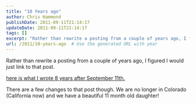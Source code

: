 ```yaml
---
title: "10 Years ago"
author: Chris Hammond
publishDate: 2011-09-11T21:14:17
updateDate: 2011-09-11T21:14:17
tags: []
excerpt: "Rather than rewrite a posting from a couple of years ago, I figured I would just link to that post.  Here is what I wrote 8 years after September 11th.  There are a few changes to that post though. We are no longer in Colorado (California now) and we have a beautiful 11 month old daughter!"
url: /2011/10-years-ago  # Use the generated URL with year
---
```

<p>Rather than rewrite a posting from a couple of years ago, I figured I would just link to that post.</p>  <p><a href="https://www.chrishammond.com/blog/itemid/1822/eight-years-ago-today-i-was-supposed-to-meet-dale">here is what I wrote 8 years after September 11th.</a></p>  <p>There are a few changes to that post though. We are no longer in Colorado (California now) and we have a beautiful 11 month old daughter!</p>
